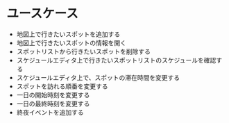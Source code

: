 # ユースケース

- 地図上で行きたいスポットを追加する
- 地図上で行きたいスポットの情報を開く
- スポットリストから行きたいスポットを削除する
- スケジュールエディタ上で行きたいスポットリストのスケジュールを確認する
- スケジュールエディタ上で、スポットの滞在時間を変更する
- スポットを訪れる順番を変更する
- 一日の開始時刻を変更する
- 一日の最終時刻を変更する
- 終夜イベントを追加する
